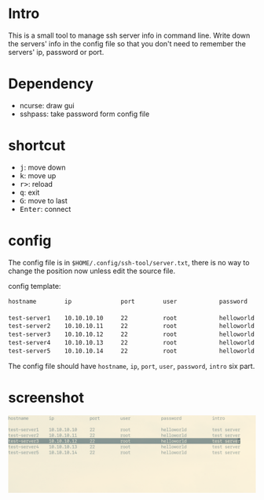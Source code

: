 # Intro

This is a small tool to manage ssh server info in command line. Write down the servers' info in the config file so that you don't need to remember the servers' ip, password or port.

# Dependency

* ncurse: draw gui
* sshpass: take password form config file

# shortcut

* <kbd>j</kbd>: move down
* <kbd>k</kbd>: move up
* <kbd>r></kbd>: reload
* <kbd>q</kbd>: exit
* <kbd>G</kbd>: move to last
* <kbd>Enter</kbd>: connect

# config

The config file is in `$HOME/.config/ssh-tool/server.txt`, there is no way to change the position now unless edit the source file.

config template:

```txt
hostname        ip              port        user            password            intro 

test-server1    10.10.10.10     22          root            helloworld          test server
test-server2    10.10.10.11     22          root            helloworld          test server
test-server3    10.10.10.12     22          root            helloworld          test server
test-server4    10.10.10.13     22          root            helloworld          test server
test-server5    10.10.10.14     22          root            helloworld          test server
```

The config file should have `hostname`, `ip`, `port`, `user`, `password`, `intro` six part.

# screenshot

![screenshot](./img/screenshot.png)
